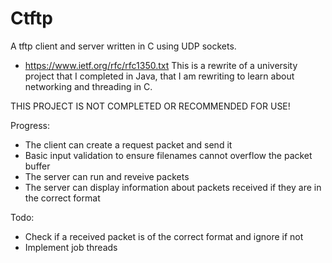# Ctftp

A tftp client and server written in C using UDP sockets.
- https://www.ietf.org/rfc/rfc1350.txt
This is a rewrite of a university project that I completed in Java, that I am rewriting to learn
about networking and threading in C.

THIS PROJECT IS NOT COMPLETED OR RECOMMENDED FOR USE!

Progress:
- The client can create a request packet and send it
- Basic input validation to ensure filenames cannot overflow the packet buffer
- The server can run and reveive packets
- The server can display information about packets received if they are in the correct format

Todo:
- Check if a received packet is of the correct format and ignore if not
- Implement job threads
